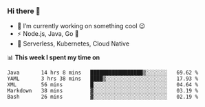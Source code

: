 ### Hi there 👋

<!--
**nodejh/nodejh** is a ✨ _special_ ✨ repository because its `README.md` (this file) appears on your GitHub profile.

Here are some ideas to get you started:

- 🔭 I’m currently working on ...
- 🌱 I’m currently learning ...
- 👯 I’m looking to collaborate on ...
- 🤔 I’m looking for help with ...
- 💬 Ask me about ...
- 📫 How to reach me: ...
- 😄 Pronouns: ...
- ⚡ Fun fact: ...
-->

- 🔭 I’m currently working on something cool :wink:
- ⚡ Node.js, Java, Go :thought_balloon:
- 🤖 Serverless, Kubernetes, Cloud Native

📊 **This week I spent my time on**

<!--START_SECTION:waka-->
```text
Java       14 hrs 8 mins   █████████████████▒░░░░░░░   69.62 % 
YAML       3 hrs 38 mins   ████▒░░░░░░░░░░░░░░░░░░░░   17.93 % 
XML        56 mins         █░░░░░░░░░░░░░░░░░░░░░░░░   04.64 % 
Markdown   38 mins         ▓░░░░░░░░░░░░░░░░░░░░░░░░   03.19 % 
Bash       26 mins         ▓░░░░░░░░░░░░░░░░░░░░░░░░   02.19 % 
```
<!--END_SECTION:waka-->


<!--
:traffic_light: **Visitors**

![visitors](https://visitor-badge.glitch.me/badge?page_id=nodejh.nodejh)
-->
